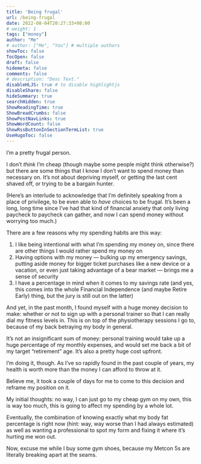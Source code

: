 ```yaml
---
title: 'Being frugal'
url: /being-frugal
date: 2022-08-04T20:27:33+08:00
# weight: 1
tags: ["money"]
author: "Me"
# author: ["Me", "You"] # multiple authors
showToc: false
TocOpen: false
draft: false
hidemeta: false
comments: false
# description: "Desc Text."
disableHLJS: true # to disable highlightjs
disableShare: false
hideSummary: true
searchHidden: true
ShowReadingTime: true
ShowBreadCrumbs: false
ShowPostNavLinks: true
ShowWordCount: false
ShowRssButtonInSectionTermList: true
UseHugoToc: false
---
```


I’m a pretty frugal person.

I don’t *think* I’m cheap (though maybe some people might think otherwise?) but there are some things that I know I don’t want to spend money than necessary on. It’s not about depriving myself, or getting the last cent shaved off, or trying to be a bargain hunter.

(Here’s an interlude to acknowledge that I’m definitely speaking from a place of privilege, to be even able to *have* choices to be frugal. It’s been a long, long time since I’ve had that kind of financial anxiety that only living paycheck to paycheck can gather, and now I can spend money without worrying too much.)

There are a few reasons why my spending habits are this way:

1. I like being intentional with what I’m spending my money on, since there are other things I would rather spend my money on
2. Having options with my money — bulking up my emergency savings, putting aside money for bigger ticket purchases like a new device or a vacation, or even just taking advantage of a bear market — brings me a sense of security
3. I have a percentage in mind when it comes to my savings rate (and yes, this comes into the whole Financial Independence (and maybe Retire Early) thing, but the jury is still out on the latter)

And yet, in the past month, I found myself with a huge money decision to make: whether or not to sign up with a personal trainer so that I can really dial my fitness levels in. This is on top of the physiotherapy sessions I go to, because of my back betraying my body in general.

It’s not an insignificant sum of money: personal training would take up a huge percentage of my monthly expenses, and would set me back a bit of my target “retirement” age. It’s also a pretty huge cost upfront.

I’m doing it, though. As I’ve so rapidly found in the past couple of years, my health is worth more than the money I can afford to throw at it.

Believe me, it took a couple of days for me to come to this decision and reframe my position on it.

My initial thoughts: no way, I can just go to my cheap gym on my own, this is way too much, this is going to affect my spending by a whole lot.

Eventually, the combination of knowing exactly what my body fat percentage is right now (hint: way, way worse than I had always estimated) as well as wanting a professional to spot my form and fixing it where it’s hurting me won out.

Now, excuse me while I buy some gym shoes, because my Metcon 5s are literally breaking apart at the seams.